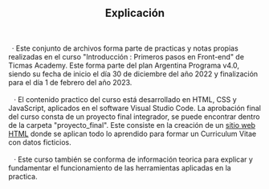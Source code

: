 <h2 align=center>Explicación</h2></br>
<p> &ensp;· Este conjunto de archivos forma parte de practicas y notas propias realizadas en el curso "Introducción : Primeros pasos en Front-end" de Ticmas Academy. Este forma parte del plan Argentina Programa v4.0, siendo su fecha de inicio el día 30 de diciembre del año 2022 y finalización para el día 1 de febrero del año 2023.
<br>
<br>
&ensp; · El contenido practico del curso está desarrollado en HTML, CSS y JavaScript, aplicados en el software Visual Studio Code. La aprobación final del curso consta de un proyecto final integrador, se puede encontrar dentro de la carpeta "proyecto_final". Este consiste en la creación de un <a href = 'https://sofitapiola.github.io/DESARROLLOWEB/proyecto-final/curriculum_vitae.html'>sitio web HTML</a> donde se aplican todo lo aprendido para formar un Curriculum Vitae con datos ficticios.
<br>
<br>
&ensp; · Este curso también se conforma de información teorica para explicar y fundamentar el funcionamiento de las herramientas aplicadas en la practica.</p>